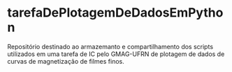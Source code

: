 # tarefaDePlotagemDeDadosEmPython
Repositório destinado ao armazemanto e compartilhamento dos scripts utilizados em uma tarefa de IC pelo GMAG-UFRN de plotagem de dados de curvas de magnetização de filmes finos.
